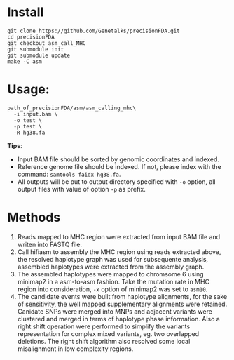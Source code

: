 # Install
```shell
git clone https://github.com/Genetalks/precisionFDA.git
cd precisionFDA
git checkout asm_call_MHC
git submodule init
git submodule update
make -C asm
```

# Usage:
```shell
path_of_precisionFDA/asm/asm_calling_mhc\
  -i input.bam \
  -o test \
  -p test \
  -R hg38.fa
```
**Tips**:
- Input BAM file should be sorted by genomic coordinates and indexed.
- Reference genome file should be indexed. If not, please index with  the command:  ```samtools faidx hg38.fa```.
- All outputs will be put to output directory specified with ```-o``` option, all output files with value of option ```-p``` as prefix.

# Methods
1. Reads mapped to MHC region were extracted from input BAM file and writen into FASTQ file.
2. Call hifiasm to assembly the MHC region using reads extracted above, the resolved haplotype graph was used for subsequente analysis, 
   assembled haplotypes were extracted from the assembly graph.
3. The assembled haplotypes were mapped to chromsome 6 using minimap2 in a asm-to-asm fashion. Take the mutation rate in MHC region into consideration,
   ```-x``` option of minimap2 was set to ```asm10```.
4. The candidate events were built from haplotype alignments, for the sake of sensitivity, the well mapped supplementary alignments were retained.
   Canidate SNPs were merged into MNPs and adjacent variants were clustered and merged in terms of haplotype phase information. Also a right shift
   operation were performed to simplify the variants representation for complex mixed variants, eg. two overlapped deletions. The right shift
   algorithm also resolved some local misalignment in low complexity regions.
